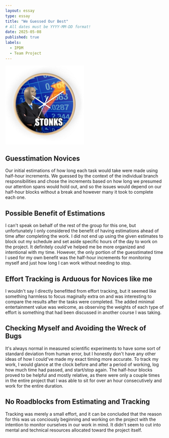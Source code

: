 ```yaml
---
layout: essay
type: essay
title: "We Guessed Our Best"
# All dates must be YYYY-MM-DD format!
date: 2025-05-08
published: true
labels:
  - IPDM
  - Team Project
---
```


<div class="text-center p-4"><img width="250px" src="../img/cloncks.jpg"></div>  

## Guesstimation Novices

Our initial estimations of how long each task would take were made using half-hour increments. We guessed by the context of the individual branch responsibilities and chose the increments based on how long we presumed our attention spans would hold out, and so the issues would depend on our half-hour blocks without a break and however many it took to complete each one.

## Possible Benefit of Estimations

I can't speak on behalf of the rest of the group for this one, but unfortunately I only considered the benefit of having estimations ahead of time after completing the work. I did not end up using the given estimates to block out my schedule and set aside specific hours of the day to work on the project. It definitely could've helped me be more organized and intentional with my time. However, the only portion of the guesstimated time I used for my own benefit was the half-hour increments for monitoring myself and just how long I can work without needing to stop. 

## Effort Tracking is Arduous for Novices like me

I wouldn't say I directly benefitted from effort tracking, but it seemed like something harmless to focus maginally extra on and was interesting to compare the results after the tasks were completed. The added minimal entertainment value was welcome, as observing the weights of each type of effort is something that had been discussed in another course I was taking. 

## Checking Myself and Avoiding the Wreck of Bugs

It's always normal in measured scientific experiments to have some sort of standard deviation from human error, but I honestly don't have any other ideas of how I could've made my exact timing more accurate. To track my work, I would glance at the clock before and after a period of working, log how much time had passed, and start/stop again. The half-hour blocks proved to be helpful and mostly relative, as there were only a couple times in the entire project that I was able to sit for over an hour consecutively and work for the entire duration.

## No Roadblocks from Estimating and Tracking

Tracking was merely a small effort, and it can be concluded that the reason for this was us conciously beginning and working on the project with the intention to monitor ourselves in our work in mind. It didn't seem to cut into mental and technical resources allocated toward the project itself.
